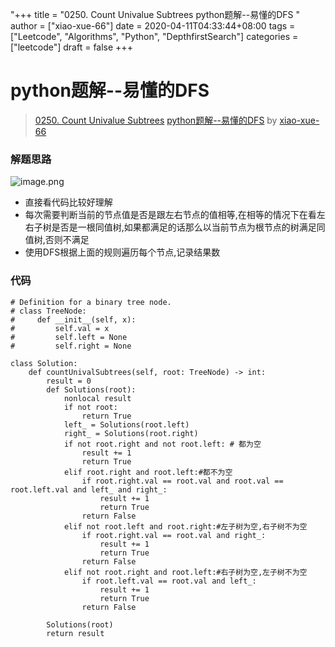 "+++
title = "0250. Count Univalue Subtrees python题解--易懂的DFS "
author = ["xiao-xue-66"]
date = 2020-04-11T04:33:44+08:00
tags = ["Leetcode", "Algorithms", "Python", "DepthfirstSearch"]
categories = ["leetcode"]
draft = false
+++

# python题解--易懂的DFS

> [0250. Count Univalue Subtrees](https://leetcode-cn.com/problems/count-univalue-subtrees/)
> [python题解--易懂的DFS](https://leetcode-cn.com/problems/count-univalue-subtrees/solution/pythonti-jie-yi-dong-de-dfs-by-xiao-xue-66/) by [xiao-xue-66](https://leetcode-cn.com/u/xiao-xue-66/)

### 解题思路
![image.png](https://pic.leetcode-cn.com/aaaa82b36d399194ebb349cda987d45c301c21a75acac19a0d8782f8939225eb-image.png)

- 直接看代码比较好理解
- 每次需要判断当前的节点值是否是跟左右节点的值相等,在相等的情况下在看左右子树是否是一根同值树,如果都满足的话那么以当前节点为根节点的树满足同值树,否则不满足
- 使用DFS根据上面的规则遍历每个节点,记录结果数
### 代码

```python3
# Definition for a binary tree node.
# class TreeNode:
#     def __init__(self, x):
#         self.val = x
#         self.left = None
#         self.right = None

class Solution:
    def countUnivalSubtrees(self, root: TreeNode) -> int:
        result = 0
        def Solutions(root):
            nonlocal result
            if not root:
                return True
            left_ = Solutions(root.left)
            right_ = Solutions(root.right)
            if not root.right and not root.left: # 都为空
                result += 1
                return True
            elif root.right and root.left:#都不为空
                if root.right.val == root.val and root.val == root.left.val and left_ and right_:
                    result += 1
                    return True
                return False
            elif not root.left and root.right:#左子树为空,右子树不为空
                if root.right.val == root.val and right_:
                    result += 1
                    return True
                return False
            elif not root.right and root.left:#右子树为空,左子树不为空
                if root.left.val == root.val and left_:
                    result += 1
                    return True
                return False
                
        Solutions(root)
        return result
                        
        
```